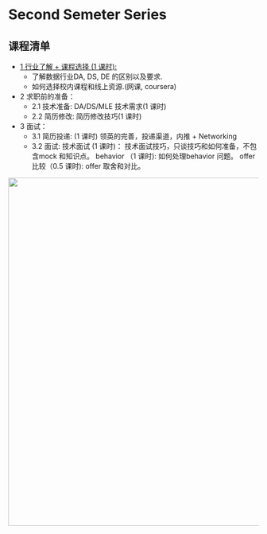 # Second Semeter Series

## 课程清单
- [1 行业了解 + 课程选择 (1 课时): ](https://github.com/Hexgram/tutorials/tree/master/2nd_semester/Course1)
  - 了解数据行业DA, DS, DE 的区别以及要求.
  - 如何选择校内课程和线上资源.(网课, coursera)
- 2 求职前的准备：
  - 2.1 技术准备: DA/DS/MLE 技术需求(1 课时)
  - 2.2 简历修改: 简历修改技巧(1 课时)
- 3 面试：
  - 3.1 简历投递: (1 课时) 
      领英的完善，投递渠道，内推 + Networking 
  - 3.2 面试: 
    技术面试 (1 课时)： 技术面试技巧，只谈技巧和如何准备，不包含mock 和知识点。
    behavior （1 课时): 如何处理behavior 问题。
    offer 比较（0.5 课时): offer 取舍和对比。
<img src="https://github.com/Hexgram/tutorials/blob/master/2nd_semester/IMGS/第二学期重点.png"  width="800" height="700">



  
